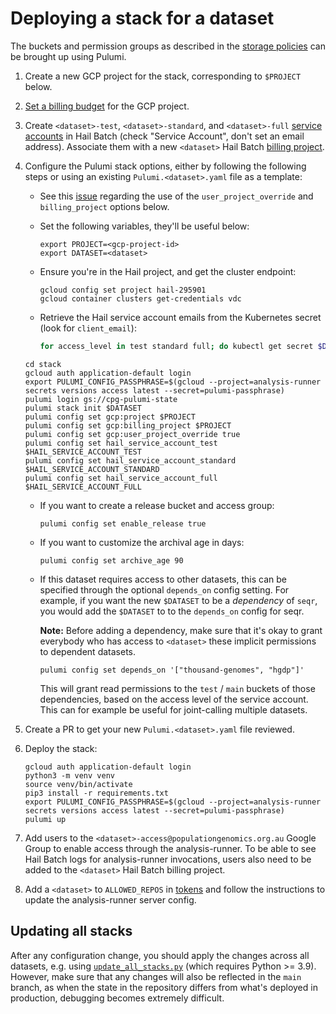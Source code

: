 # Deploying a stack for a dataset

The buckets and permission groups as described in the [storage policies](https://github.com/populationgenomics/team-docs/tree/main/storage_policies)
can be brought up using Pulumi.

1. Create a new GCP project for the stack, corresponding to `$PROJECT` below.
1. [Set a billing budget](https://github.com/populationgenomics/gcp-cost-control#add-billing-budgets) for the GCP project.
1. Create `<dataset>-test`, `<dataset>-standard`, and `<dataset>-full` [service accounts](https://auth.hail.populationgenomics.org.au/users) in Hail Batch (check "Service Account", don't set an email address). Associate them with a new `<dataset>` Hail Batch [billing project](https://batch.hail.populationgenomics.org.au/billing_projects).
1. Configure the Pulumi stack options, either by following the following steps or using an existing `Pulumi.<dataset>.yaml` file as a template:

   - See this [issue](https://github.com/hashicorp/terraform-provider-google/issues/7477)
     regarding the use of the `user_project_override` and `billing_project`
     options below.

   - Set the following variables, they'll be useful below:

     ```shell
     export PROJECT=<gcp-project-id>
     export DATASET=<dataset>
     ```

   - Ensure you're in the Hail project, and get the cluster endpoint:

     ```shell
     gcloud config set project hail-295901
     gcloud container clusters get-credentials vdc
     ```

   - Retrieve the Hail service account emails from the Kubernetes secret (look for `client_email`):

     ```bash
     for access_level in test standard full; do kubectl get secret $DATASET-$access_level-gsa-key -o json | jq '.data | map_values(@base64d)'; done
     ```

   ```shell
   cd stack
   gcloud auth application-default login
   export PULUMI_CONFIG_PASSPHRASE=$(gcloud --project=analysis-runner secrets versions access latest --secret=pulumi-passphrase)
   pulumi login gs://cpg-pulumi-state
   pulumi stack init $DATASET
   pulumi config set gcp:project $PROJECT
   pulumi config set gcp:billing_project $PROJECT
   pulumi config set gcp:user_project_override true
   pulumi config set hail_service_account_test $HAIL_SERVICE_ACCOUNT_TEST
   pulumi config set hail_service_account_standard $HAIL_SERVICE_ACCOUNT_STANDARD
   pulumi config set hail_service_account_full $HAIL_SERVICE_ACCOUNT_FULL
   ```

   - If you want to create a release bucket and access group:

     ```shell
     pulumi config set enable_release true
     ```

   - If you want to customize the archival age in days:

     ```shell
     pulumi config set archive_age 90
     ```

   - If this dataset requires access to other datasets, this can be specified through the optional `depends_on` config setting. For example, if you want the new `$DATASET` to be a _dependency_ of `seqr`, you would add the `$DATASET` to to the `depends_on` config for seqr.

     **Note:** Before adding a dependency, make sure that it's okay to grant everybody who has access to `<dataset>` these implicit permissions to dependent datasets.

     ```shell
     pulumi config set depends_on '["thousand-genomes", "hgdp"]'
     ```

     This will grant read permissions to the `test` / `main` buckets of those dependencies, based on the access level of the service account. This can for example be useful for joint-calling multiple datasets.

1. Create a PR to get your new `Pulumi.<dataset>.yaml` file reviewed.

1. Deploy the stack:

   ```shell
   gcloud auth application-default login
   python3 -m venv venv
   source venv/bin/activate
   pip3 install -r requirements.txt
   export PULUMI_CONFIG_PASSPHRASE=$(gcloud --project=analysis-runner secrets versions access latest --secret=pulumi-passphrase)
   pulumi up
   ```

1. Add users to the `<dataset>-access@populationgenomics.org.au` Google Group to enable access through the analysis-runner. To be able to see Hail Batch logs for analysis-runner invocations, users also need to be added to the `<dataset>` Hail Batch billing project.

1. Add a `<dataset>` to `ALLOWED_REPOS` in [tokens](../tokens) and follow the instructions to update the analysis-runner server config.

## Updating all stacks

After any configuration change, you should apply the changes across all datasets, e.g. using [`update_all_stacks.py`](update_all_stacks.py) (which requires Python >= 3.9). However, make sure that any changes will also be reflected in the `main` branch, as when the state in the repository differs from what's deployed in production, debugging becomes extremely difficult.
